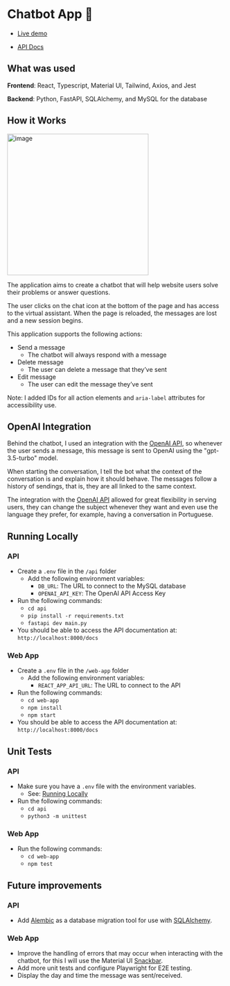 # Chatbot App 🤖

- [Live demo](https://chatbotweb-six.vercel.app/)

- [API Docs](https://chatbotapi-one.vercel.app/docs)

## What was used

**Frontend**: React, Typescript, Material UI, Tailwind, Axios, and Jest

**Backend**: Python, FastAPI, SQLAlchemy, and MySQL for the database

## How it Works

<img width="326" alt="image" src="https://github.com/user-attachments/assets/2ade5dc9-b7e6-4488-88c1-df2b32618e46">

The application aims to create a chatbot that will help website users solve their problems or answer questions.

The user clicks on the chat icon at the bottom of the page and has access to the virtual assistant. When the page is reloaded, the messages are lost and a new session begins.

This application supports the following actions:

- Send a message
  - The chatbot will always respond with a message
- Delete message
  - The user can delete a message that they’ve sent
- Edit message
  - The user can edit the message they’ve sent

Note: I added IDs for all action elements and `aria-label` attributes for accessibility use.

## OpenAI Integration

Behind the chatbot, I used an integration with the [OpenAI API](https://platform.openai.com/docs/api-reference/introduction?lang=python), so whenever the user sends a message, this message is sent to OpenAI using the "gpt-3.5-turbo" model.

When starting the conversation, I tell the bot what the context of the conversation is and explain how it should behave. The messages follow a history of sendings, that is, they are all linked to the same context.

The integration with the [OpenAI API](https://platform.openai.com/docs/api-reference/introduction?lang=python) allowed for great flexibility in serving users, they can change the subject whenever they want and even use the language they prefer, for example, having a conversation in Portuguese.

## Running Locally

### API

- Create a `.env` file in the `/api` folder
  - Add the following environment variables:
    - `DB_URL`: The URL to connect to the MySQL database
    - `OPENAI_API_KEY`: The OpenAI API Access Key
- Run the following commands:
  - `cd api`
  - `pip install -r requirements.txt`
  - `fastapi dev main.py`
- You should be able to access the API documentation at: `http://localhost:8000/docs`

### Web App

- Create a `.env` file in the `/web-app` folder
  - Add the following environment variables:
    - `REACT_APP_API_URL`: The URL to connect to the API
- Run the following commands:
  - `cd web-app`
  - `npm install`
  - `npm start`
- You should be able to access the API documentation at: `http://localhost:8000/docs`

## Unit Tests

### API

- Make sure you have a `.env` file with the environment variables.
  - See: [Running Locally](#running-locally)
- Run the following commands:
  - `cd api`
  - `python3 -m unittest`

### Web App

- Run the following commands:
  - `cd web-app`
  - `npm test`

## Future improvements

### API

- Add [Alembic](https://alembic.sqlalchemy.org/en/latest/) as a database migration tool for use with [SQLAlchemy](https://www.sqlalchemy.org/).

### Web App

- Improve the handling of errors that may occur when interacting with the chatbot, for this I will use the Material UI [Snackbar](https://mui.com/material-ui/react-snackbar/).
- Add more unit tests and configure Playwright for E2E testing.
- Display the day and time the message was sent/received.
